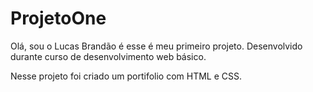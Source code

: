 # ProjetoOne

Olá, sou o Lucas Brandão é esse é meu primeiro projeto.
Desenvolvido durante curso de desenvolvimento web básico. 

Nesse projeto foi criado um portifolio com HTML e CSS.
